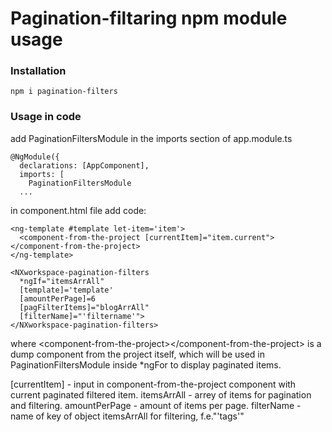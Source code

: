 # Pagination-filtaring npm module usage

### Installation
```
npm i pagination-filters
```
### Usage in code

add PaginationFiltersModule in the imports section of app.module.ts
```
@NgModule({
  declarations: [AppComponent],
  imports: [
    PaginationFiltersModule
  ...
```    
in component.html file add code:
```
<ng-template #template let-item='item'>
  <component-from-the-project [currentItem]="item.current"></component-from-the-project>
</ng-template>

<NXworkspace-pagination-filters
  *ngIf="itemsArrAll"
  [template]='template'
  [amountPerPage]=6
  [pagFilterItems]="blogArrAll"
  [filterName]="'filtername'">
</NXworkspace-pagination-filters>
```
where \<component-from-the-project\>\</component-from-the-project\> is a dump component from the project itself, which will be used in PaginationFiltersModule inside *ngFor to display paginated items.
 
[currentItem] - input in component-from-the-project component with current paginated filtered item.
itemsArrAll - arrey of items for pagination and filtering.
amountPerPage - amount of items per page.
filterName - name of key of object itemsArrAll for filtering, f.e."'tags'"
